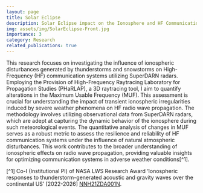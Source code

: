 ```yaml
---
layout: page
title: Solar Eclipse
description: Solar Eclipse impact on the Ionosphere and HF Communications
img: assets/img/SolarEclipse-Front.jpg
importance: 3
category: Research
related_publications: true
---
```


This research focuses on investigating the influence of ionospheric disturbances generated by thunderstorms and snowstorms on High-Frequency (HF) communication systems utilizing SuperDARN radars. Employing the Provision of High-Frequency Raytracing Laboratory for Propagation Studies (PHaRLAP), a 3D raytracing tool, I aim to quantify alterations in the Maximum Usable Frequency (MUF). This assessment is crucial for understanding the impact of transient ionospheric irregularities induced by severe weather phenomena on HF radio wave propagation. The methodology involves utilizing observational data from SuperDARN radars, which are adept at capturing the dynamic behavior of the ionosphere during such meteorological events. The quantitative analysis of changes in MUF serves as a robust metric to assess the resilience and reliability of HF communication systems under the influence of natural atmospheric disturbances. This work contributes to the broader understanding of ionospheric effects on radio wave propagation, providing valuable insights for optimizing communication systems in adverse weather conditions[^1].

[^1] Co-I (Institutional PI) of NASA LWS Research Award ‘Ionospheric responses to thunderstorm-generated acoustic and gravity waves over the continental US’ [2022-2026] [NNH21ZDA001N](https://lwstrt.gsfc.nasa.gov/TCPDF-master/examples/export.php?action=pdf&params[type]=citation&params[optionid]=4180&params[rosesid]=NNH21ZDA001N&params[piname]=Shantanab%20Debchoudhury).